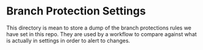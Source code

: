 # Branch Protection Settings

This directory is mean to store a dump of the branch protections rules we have set in this repo. They are used by a workflow to compare against what is actually in settings in order to alert to changes.

